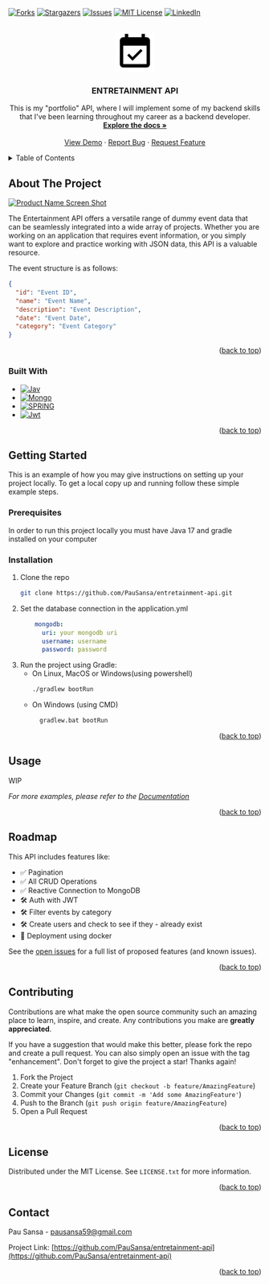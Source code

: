 <!-- Improved compatibility of back to top link: See: https://github.com/othneildrew/Best-README-Template/pull/73 -->
<a name="readme-top"></a>
<!--
*** Thanks for checking out the Best-README-Template. If you have a suggestion
*** that would make this better, please fork the repo and create a pull request
*** or simply open an issue with the tag "enhancement".
*** Don't forget to give the project a star!
*** Thanks again! Now go create something AMAZING! :D
-->



<!-- PROJECT SHIELDS -->
<!--
*** I'm using markdown "reference style" links for readability.
*** Reference links are enclosed in brackets [ ] instead of parentheses ( ).
*** See the bottom of this document for the declaration of the reference variables
*** for contributors-url, forks-url, etc. This is an optional, concise syntax you may use.
*** https://www.markdownguide.org/basic-syntax/#reference-style-links
-->
[![Forks][forks-shield]][forks-url]
[![Stargazers][stars-shield]][stars-url]
[![Issues][issues-shield]][issues-url]
[![MIT License][license-shield]][license-url]
[![LinkedIn][linkedin-shield]][linkedin-url]



<!-- PROJECT LOGO -->
<br />
<div align="center">
  <a href="https://github.com/PauSansa/entretainment-api">
    <img src="images/logo.png" alt="Logo" width="80" height="80">
  </a>

<h3 align="center">ENTRETAINMENT API</h3>

  <p align="center">
    
This is my "portfolio" API, where I will implement some of my backend skills that I've been learning throughout my career as a backend developer.
    <br />
    <a href="https://github.com/PauSansa/entretainment-api"><strong>Explore the docs »</strong></a>
    <br />
    <br />
    <a href="https://github.com/PauSansa/entretainment-api">View Demo</a>
    ·
    <a href="https://github.com/PauSansa/entretainment-api/issues">Report Bug</a>
    ·
    <a href="https://github.com/PauSansa/entretainment-api/issues">Request Feature</a>
  </p>
</div>



<!-- TABLE OF CONTENTS -->
<details>
  <summary>Table of Contents</summary>
  <ol>
    <li>
      <a href="#about-the-project">About The Project</a>
      <ul>
        <li><a href="#built-with">Built With</a></li>
      </ul>
    </li>
    <li>
      <a href="#getting-started">Getting Started</a>
      <ul>
        <li><a href="#prerequisites">Prerequisites</a></li>
        <li><a href="#installation">Installation</a></li>
      </ul>
    </li>
    <li><a href="#usage">Usage</a></li>
    <li><a href="#roadmap">Roadmap</a></li>
    <li><a href="#contributing">Contributing</a></li>
    <li><a href="#license">License</a></li>
    <li><a href="#contact">Contact</a></li>
  </ol>
</details>



<!-- ABOUT THE PROJECT -->
## About The Project

[![Product Name Screen Shot][product-screenshot]](https://example.com)

The Entertainment API offers a versatile range of dummy event data that can be seamlessly integrated into a wide array of projects. Whether you are working on an application that requires event information, or you simply want to explore and practice working with JSON data, this API is a valuable resource. 

The event structure is as follows:


```json
{
  "id": "Event ID",
  "name": "Event Name",
  "description": "Event Description",
  "date": "Event Date",
  "category": "Event Category"
}
```



<p align="right">(<a href="#readme-top">back to top</a>)</p>



### Built With

* [![Jav][Java]][Java-url]
* [![Mongo][MongoDB]][MongoDB-url]
* [![SPRING][Spring]][Spring-url]
* [![Jwt][JWT]][JWT-url]

<p align="right">(<a href="#readme-top">back to top</a>)</p>



<!-- GETTING STARTED -->
## Getting Started

This is an example of how you may give instructions on setting up your project locally.
To get a local copy up and running follow these simple example steps.

### Prerequisites

In order to run this project locally you must have Java 17 and gradle installed on your computer

### Installation

1. Clone the repo
   ```sh
   git clone https://github.com/PauSansa/entretainment-api.git
   ```
2. Set the database connection in the application.yml
    ```yml
        mongodb:
          uri: your mongodb uri
          username: username
          password: password
    ```
2. Run the project using Gradle:
    - On Linux, MacOS or Windows(using powershell)
      ```sh
      ./gradlew bootRun
      ```
    - On Windows (using CMD)
      ```cmd
        gradlew.bat bootRun 
      ```
<p align="right">(<a href="#readme-top">back to top</a>)</p>



<!-- USAGE EXAMPLES -->
## Usage

WIP

_For more examples, please refer to the [Documentation](https://example.com)_

<p align="right">(<a href="#readme-top">back to top</a>)</p>



<!-- ROADMAP -->
## Roadmap

This API includes features like:
- ✅ Pagination
- ✅ All CRUD Operations
- ✅ Reactive Connection to MongoDB
- 🛠️ Auth with JWT
- 🛠️ Filter events by category
- 🛠️ Create users and check to see if they - already exist
- 💭 Deployment using docker


See the [open issues](https://github.com/PauSansa/entretainment-api/issues) for a full list of proposed features (and known issues).

<p align="right">(<a href="#readme-top">back to top</a>)</p>



<!-- CONTRIBUTING -->
## Contributing

Contributions are what make the open source community such an amazing place to learn, inspire, and create. Any contributions you make are **greatly appreciated**.

If you have a suggestion that would make this better, please fork the repo and create a pull request. You can also simply open an issue with the tag "enhancement".
Don't forget to give the project a star! Thanks again!

1. Fork the Project
2. Create your Feature Branch (`git checkout -b feature/AmazingFeature`)
3. Commit your Changes (`git commit -m 'Add some AmazingFeature'`)
4. Push to the Branch (`git push origin feature/AmazingFeature`)
5. Open a Pull Request

<p align="right">(<a href="#readme-top">back to top</a>)</p>



<!-- LICENSE -->
## License

Distributed under the MIT License. See `LICENSE.txt` for more information.

<p align="right">(<a href="#readme-top">back to top</a>)</p>



<!-- CONTACT -->
## Contact

Pau Sansa - pausansa59@gmail.com

Project Link: [https://github.com/PauSansa/entretainment-api](https://github.com/PauSansa/entretainment-api)

<p align="right">(<a href="#readme-top">back to top</a>)</p>







<!-- MARKDOWN LINKS & IMAGES -->
<!-- https://www.markdownguide.org/basic-syntax/#reference-style-links -->
[contributors-shield]: https://img.shields.io/github/contributors/PauSansa/entretainment-api.svg?style=for-the-badge
[contributors-url]: https://github.com/PauSansa/entretainment-api/graphs/contributors
[forks-shield]: https://img.shields.io/github/forks/PauSansa/entretainment-api.svg?style=for-the-badge
[forks-url]: https://github.com/PauSansa/entretainment-api/network/members
[stars-shield]: https://img.shields.io/github/stars/PauSansa/entretainment-api.svg?style=for-the-badge
[stars-url]: https://github.com/PauSansa/entretainment-api/stargazers
[issues-shield]: https://img.shields.io/github/issues/PauSansa/entretainment-api.svg?style=for-the-badge
[issues-url]: https://github.com/PauSansa/entretainment-api/issues
[license-shield]: https://img.shields.io/github/license/PauSansa/entretainment-api.svg?style=for-the-badge
[license-url]: https://github.com/PauSansa/entretainment-api/blob/master/LICENSE.txt
[linkedin-shield]: https://img.shields.io/badge/-LinkedIn-black.svg?style=for-the-badge&logo=linkedin&colorB=555
[linkedin-url]: https://linkedin.com/in/pausansa
[product-screenshot]: images/screenshot.png
[Java]: https://img.shields.io/badge/java-%23ED8B00.svg?style=for-the-badge&logo=openjdk&logoColor=white
[Java-url]: https://www.oracle.com/java/
[Spring]: https://img.shields.io/badge/Spring-6DB33F?style=for-the-badge&logo=spring&logoColor=white
[Spring-url]: https://spring.io/
[JWT]: https://img.shields.io/badge/JWT-000000?style=for-the-badge&logo=json-web-tokens&logoColor=white
[JWT-url]: https://jwt.io/
[MongoDB]: https://img.shields.io/badge/MongoDB-47A248?style=for-the-badge&logo=mongodb&logoColor=white
[MongoDB-url]: https://www.mongodb.com/